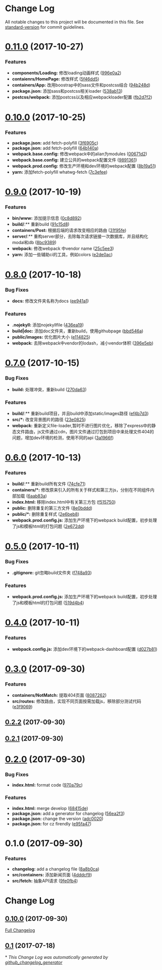 # Change Log

All notable changes to this project will be documented in this file. See [standard-version](https://github.com/conventional-changelog/standard-version) for commit guidelines.

<a name="0.11.0"></a>
# [0.11.0](https://github.com/BeAce/expressjs-react-blog/compare/v0.10.0...v0.11.0) (2017-10-27)


### Features

* **components/Loading:** 修改loading动画样式 ([996e0a2](https://github.com/BeAce/expressjs-react-blog/commit/996e0a2))
* **contaienrs/HomePage:** 修改样式 ([5f46dd5](https://github.com/BeAce/expressjs-react-blog/commit/5f46dd5))
* **containers/App:** 改用boostrap中的sass文件和postcss结合 ([94b248d](https://github.com/BeAce/expressjs-react-blog/commit/94b248d))
* **package.json:** 添加sass和postcss相关loader ([538ab13](https://github.com/BeAce/expressjs-react-blog/commit/538ab13))
* **postcss/webpack:** 添加postcss以及相应webpackloader配置 ([fb2d7f2](https://github.com/BeAce/expressjs-react-blog/commit/fb2d7f2))



<a name="0.10.0"></a>
# [0.10.0](https://github.com/BeAce/expressjs-react-blog/compare/v0.9.0...v0.10.0) (2017-10-25)


### Features

* **package.json:** add fetch-polyfill ([3f6905c](https://github.com/BeAce/expressjs-react-blog/commit/3f6905c))
* **package.json:** add fetch-polyfill ([64b140a](https://github.com/BeAce/expressjs-react-blog/commit/64b140a))
* **webpack.base.config:** 修改webpack中的alian为modules ([00671d2](https://github.com/BeAce/expressjs-react-blog/commit/00671d2))
* **webpack.base.config:** 建立公共的webpack配置文件 ([9891361](https://github.com/BeAce/expressjs-react-blog/commit/9891361))
* **webpack.prod.config:** 修改生产环境和dev环境的webpack配置 ([8b19a51](https://github.com/BeAce/expressjs-react-blog/commit/8b19a51))
* **yarn:** 添加fetch-polyfill whatwg-fetch ([7c3efee](https://github.com/BeAce/expressjs-react-blog/commit/7c3efee))



<a name="0.9.0"></a>
# [0.9.0](https://github.com/BeAce/expressjs-react-blog/compare/v0.8.0...v0.9.0) (2017-10-19)


### Features

* **bin/www:** 添加提示信息 ([0c8d892](https://github.com/BeAce/expressjs-react-blog/commit/0c8d892))
* **build/**:** 重新build ([91c15d8](https://github.com/BeAce/expressjs-react-blog/commit/91c15d8))
* **containers/Post:** 根据后端的请求改变相应的路由 ([31f95fe](https://github.com/BeAce/expressjs-react-blog/commit/31f95fe))
* **server/**:** 重构server部分，去除每次请求链接一次数据库，并且结构化modal和db ([8bc9389](https://github.com/BeAce/expressjs-react-blog/commit/8bc9389))
* **webpack:** 修改webpack 中vendor name ([25c5ee3](https://github.com/BeAce/expressjs-react-blog/commit/25c5ee3))
* **yarn:** 添加一些辅助ci的工具，例如colors ([e2de0ac](https://github.com/BeAce/expressjs-react-blog/commit/e2de0ac))



<a name="0.8.0"></a>
# [0.8.0](https://github.com/BeAce/expressjs-react-blog/compare/v0.7.0...v0.8.0) (2017-10-18)


### Bug Fixes

* **docs:** 修改文件夹名称为docs ([ee941a1](https://github.com/BeAce/expressjs-react-blog/commit/ee941a1))


### Features

* **.nojekyll:** 添加nojekyllfile ([436ea19](https://github.com/BeAce/expressjs-react-blog/commit/436ea19))
* **build|doc:** 添加doc文件夹，重新build，使用githubpage ([bbd546a](https://github.com/BeAce/expressjs-react-blog/commit/bbd546a))
* **public/images:** 优化图片大小 ([e114825](https://github.com/BeAce/expressjs-react-blog/commit/e114825))
* **webpack:** 去除webpack中vendor的lodash，减小vendor体积 ([396e5eb](https://github.com/BeAce/expressjs-react-blog/commit/396e5eb))



<a name="0.7.0"></a>
# [0.7.0](https://github.com/BeAce/expressjs-react-blog/compare/v0.6.0...v0.7.0) (2017-10-15)


### Bug Fixes

* **build:** 处理冲突，重新build ([270da63](https://github.com/BeAce/expressjs-react-blog/commit/270da63))


### Features

* **build/**:** 重新build项目，并且build中添加static/images路径 ([ef4b7d3](https://github.com/BeAce/expressjs-react-blog/commit/ef4b7d3))
* **src/*:** 改变背景图片的路径 ([23e0825](https://github.com/BeAce/expressjs-react-blog/commit/23e0825))
* **webpack:** 重新定义file-loader,暂时不进行图片优化，移除了express中的静态文件路由，js文件通过cdn，图片文件通过打包到项目中来处理文件404的问题，增加dev环境的检测，使用不同的api ([3a1966f](https://github.com/BeAce/expressjs-react-blog/commit/3a1966f))



<a name="0.6.0"></a>
# [0.6.0](https://github.com/BeAce/expressjs-react-blog/compare/v0.5.0...v0.6.0) (2017-10-13)


### Features

* **build/**:** 重新build所有文件 ([74cfe71](https://github.com/BeAce/expressjs-react-blog/commit/74cfe71))
* **containers/*:** 修改原来引入的所有关于样式和第三方js，分别在不同组件内部加载 ([6aab83a](https://github.com/BeAce/expressjs-react-blog/commit/6aab83a))
* **index.html:** 移除index.html中有关第三方包 ([f515750](https://github.com/BeAce/expressjs-react-blog/commit/f515750))
* **public:** 删除重复的第三方文件 ([8e0bddd](https://github.com/BeAce/expressjs-react-blog/commit/8e0bddd))
* **public/*:** 删除重复样式 ([2e6beb8](https://github.com/BeAce/expressjs-react-blog/commit/2e6beb8))
* **webpack.prod.config.js:** 添加生产环境下的webpack build配置，初步处理了js和模板html的打包问题 ([2e672dd](https://github.com/BeAce/expressjs-react-blog/commit/2e672dd))



<a name="0.5.0"></a>
# [0.5.0](https://github.com/BeAce/expressjs-react-blog/compare/v0.4.0...v0.5.0) (2017-10-11)


### Bug Fixes

* **.gitignore:** git忽略build文件夹 ([f748a93](https://github.com/BeAce/expressjs-react-blog/commit/f748a93))


### Features

* **webpack.prod.config.js:** 添加生产环境下的webpack build配置，初步处理了js和模板html的打包问题 ([519d4b4](https://github.com/BeAce/expressjs-react-blog/commit/519d4b4))



<a name="0.4.0"></a>
# [0.4.0](https://github.com/BeAce/expressjs-react-blog/compare/v0.3.0...v0.4.0) (2017-10-11)


### Features

* **webpack.config.js:** 添加dev环境下的webpack-dashboard配置 ([d027b81](https://github.com/BeAce/expressjs-react-blog/commit/d027b81))



<a name="0.3.0"></a>
# [0.3.0](https://github.com/BeAce/expressjs-react-blog/compare/v0.2.2...v0.3.0) (2017-09-30)


### Features

* **containers/NotMatch:** 提取404页面 ([8087262](https://github.com/BeAce/expressjs-react-blog/commit/8087262))
* **src/routes:** 修改路由，实现不同页面按需加载js，移除部分测试代码 ([e3f9069](https://github.com/BeAce/expressjs-react-blog/commit/e3f9069))



<a name="0.2.2"></a>
## [0.2.2](https://github.com/BeAce/expressjs-react-blog/compare/v0.2.1...v0.2.2) (2017-09-30)



<a name="0.2.1"></a>
## [0.2.1](https://github.com/BeAce/expressjs-react-blog/compare/v0.2.0...v0.2.1) (2017-09-30)



<a name="0.2.0"></a>
# [0.2.0](https://github.com/BeAce/expressjs-react-blog/compare/v0.1.0...v0.2.0) (2017-09-30)


### Bug Fixes

* **index.html:** format code ([970a79c](https://github.com/BeAce/expressjs-react-blog/commit/970a79c))


### Features

* **index.html:** merge develop ([68415de](https://github.com/BeAce/expressjs-react-blog/commit/68415de))
* **package.json:** add a generator for changelog ([56ea2f3](https://github.com/BeAce/expressjs-react-blog/commit/56ea2f3))
* **package.json:** change the version ([adc0020](https://github.com/BeAce/expressjs-react-blog/commit/adc0020))
* **package.json:** for cz firendly ([e95fa47](https://github.com/BeAce/expressjs-react-blog/commit/e95fa47))



<a name="0.1.0"></a>
# 0.1.0 (2017-09-30)


### Features

* **changelog:** add a changelog file ([8a8b0ca](https://github.com/BeAce/expressjs-react-blog/commit/8a8b0ca))
* **src/containers:** 添加新闻页面 ([4dddcf9](https://github.com/BeAce/expressjs-react-blog/commit/4dddcf9))
* **src/fetch:** 抽象API请求 ([9fe0fb4](https://github.com/BeAce/expressjs-react-blog/commit/9fe0fb4))



# Change Log

## [0.10.0](https://github.com/BeAce/expressjs-react-blog/tree/0.10.0) (2017-09-30)
[Full Changelog](https://github.com/BeAce/expressjs-react-blog/compare/0.1...0.10.0)

## [0.1](https://github.com/BeAce/expressjs-react-blog/tree/0.1) (2017-07-18)


\* *This Change Log was automatically generated by [github_changelog_generator](https://github.com/skywinder/Github-Changelog-Generator)*
